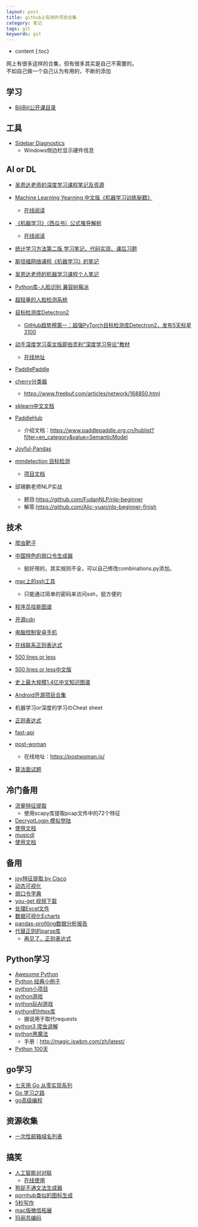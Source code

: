 ```yaml
---
layout: post
title: github上有用的项目合集
category: 笔记
tags: git
keywords: git
---
```


* content
{:toc}

网上有很多这样的合集，但有很多其实是自己不需要的。  
不如自己做一个自己认为有用的，不断的添加

## 学习
- [BiliBili公开课目录](https://github.com/elder-frog/OpenCourseCatalog)


## 工具
- [Sidebar Diagnostics](https://github.com/ArcadeRenegade/SidebarDiagnostics)
    - Windows侧边栏显示硬件信息


## AI or DL

- [吴恩达老师的深度学习课程笔记及资源](https://github.com/fengdu78/deeplearning_ai_books)
- [Machine Learning Yearning 中文版《机器学习训练秘籍》](https://github.com/deeplearning-ai/machine-learning-yearning-cn)  
    - [在线阅读](https://deeplearning-ai.github.io/machine-learning-yearning-cn/docs/home/)

- [《机器学习》（西瓜书）公式推导解析](https://github.com/datawhalechina/pumpkin-book)  
    - [在线阅读](https://datawhalechina.github.io/pumpkin-book/)

- [统计学习方法第二版 学习笔记、代码实现、课后习题](https://github.com/librauee/Statistical-Learning)

- [斯坦福网络课程《机器学习》的笔记](https://github.com/zlotus/notes-LSJU-machine-learning)

- [吴恩达老师的机器学习课程个人笔记](https://github.com/fengdu78/Coursera-ML-AndrewNg-Notes)

- [Python库-人脸识别 兼容树莓派](https://github.com/ageitgey/face_recognition)

- [超轻量的人脸检测系统](https://github.com/Linzaer/Ultra-Light-Fast-Generic-Face-Detector-1MB)

- [目标检测库Detectron2](https://github.com/facebookresearch/detectron2)  
    - [GitHub趋势榜第一：超强PyTorch目标检测库Detectron2，发布5天标星3100](https://zhuanlan.zhihu.com/p/87027304)

- [动手深度学习英文版即伯克利“深度学习导论”教材](https://github.com/d2l-ai/d2l-zh)  
    - [在线地址](http://zh.d2l.ai/)

- [PaddlePaddle](https://github.com/PaddlePaddle/models)

- [cherry分类器](https://github.com/Windsooon/cherry)  
    - <https://www.freebuf.com/articles/network/168850.html>

- [sklearn中文文档](https://github.com/apachecn/sklearn-doc-zh)

- [PaddleHub](https://github.com/paddlepaddle/paddlehub)  
    - 介绍文档：<https://www.paddlepaddle.org.cn/hublist?filter=en_category&value=SemanticModel>

- [Joyful-Pandas](https://github.com/yeayee/joyful-pandas)

- [mmdetection 目标检测](https://github.com/open-mmlab/mmdetection)
    - [项目文档](https://mmdetection.readthedocs.io/en/latest/)

- 邱锡鹏老师NLP实战
    - 题目:<https://github.com/FudanNLP/nlp-beginner>
    - 解答:<https://github.com/Alic-yuan/nlp-beginner-finish>

## 技术

- [爬虫靶子](https://gitee.com/crossin/purple_mountain)
- [中国特色的弱口令生成器](https://github.com/RicterZ/genpAss)  
    - 挺好用的，其实规则不全，可以自己修改combinations.py添加。 
- [mac上的ssh工具](https://github.com/lonecloud/ssh-tools)
    - 只能通过简单的密码来访问ssh，挺方便的 

- [程序员技能图谱](https://github.com/TeamStuQ/skill-map)

- [开源cdn](https://github.com/jsdelivr/jsdelivr)

- [电脑控制安卓手机](https://github.com/Genymobile/scrcpy)

- [在线联系正则表达式](https://github.com/ziishaned/learn-regex/blob/master/translations/README-cn.md)

- [500 lines or less](https://github.com/aosabook/500lines)

- [500 lines or less中文版](https://github.com/HT524/500LineorLess_CN)

- [史上最大规模1.4亿中文知识图谱](https://github.com/ownthink/KnowledgeGraphData)

- [Android开源项目合集](https://github.com/open-android/Android)

- 机器学习or深度的学习のCheat sheet

- [正则表达式](https://github.com/ziishaned/learn-regex)

- [fast-api](https://github.com/tiangolo/fastapi)

- [post-woman](https://github.com/liyasthomas/postwoman)
    - 在线地址：<https://postwoman.io/>


- [算法面试题](https://github.com/geekxh/hello-algorithm)


## 冷门备用

- [流量特征提取](https://github.com/fengtongtong/pcap_feature)  
    - 使用scapy库提取pcap文件中的72个特征
- [DecryptLogin 模拟登陆](https://github.com/CharlesPikachu/DecryptLogin)
- [使用文档](https://httpsgithubcomcharlespikachudecryptlogin.readthedocs.io/zh/latest/)  
- [musicdl](https://github.com/CharlesPikachu/Music-Downloader)
- [使用文档](https://musicdl.readthedocs.io/zh/latest/)



## 备用
- [joy特征提取  by Cisco](https://github.com/cisco/joy)
- [动态可视化](https://github.com/Jannchie/Historical-ranking-data-visualization-based-on-d3.js)
- [弱口令字典](https://github.com/Stardustsky/SaiDict)
- [you-get 视频下载](https://github.com/soimort/you-get)
- [处理Excel文件](https://openpyxl.readthedocs.io/en/stable/tutorial.html)
- [数据可视化Echarts](https://github.com/pyecharts/pyecharts)
- [pandas-profiling数据分析报告](https://github.com/pandas-profiling/pandas-profiling)
- [代替正则的parse库](https://github.com/iswbm/magic-python)
    - [再见了，正则表达式](https://zhuanlan.zhihu.com/p/215189735)



## Python学习

- [Awesome Python](https://github.com/vinta/awesome-python)
- [Python 经典小例子](https://github.com/jackzhenguo/python-small-examples)
- [python小项目](https://github.com/CharlesPikachu/Tools)
- [python游戏](https://github.com/CharlesPikachu/Games)
- [python玩AI游戏](https://github.com/CharlesPikachu/AIGames)
- [python的httpx库](https://github.com/encode/httpx)
    - 据说用于取代requests
- [python3 爬虫讲解](https://github.com/wistbean/learn_python3_spider)
- [python黑魔法](https://github.com/iswbm/magic-python)
    - 手册：<http://magic.iswbm.com/zh/latest/>
- [Python 100天](https://github.com/jackfrued/Python-100-Days)


## go学习
- [七天用 Go 从零实现系列](https://github.com/geektutu/7days-golang)
- [Go 学习之路](https://github.com/Alikhll/golang-developer-roadmap)
- [go高级编程](https://github.com/chai2010/advanced-go-programming-book)


## 资源收集

- [一次性邮箱域名列表](https://github.com/disposable-email-domains/disposable-email-domains)

## 搞笑
- [人工智能对对联](https://github.com/wb14123/seq2seq-couplet)
    - [在线使用](https://ai.binwang.me/couplet/)
- [狗屁不通文法生成器](https://github.com/menzi11/BullshitGenerator)
- [pornhub类似的图标生成](https://github.com/bestony/logoly)
- [5秒写作](https://github.com/maebert/themostdangerouswritingapp)
- [mac版微信拓展](https://github.com/MustangYM/WeChatExtension-ForMac)
- [玛丽苏编码](https://github.com/atonasting/marysue-encoder)


